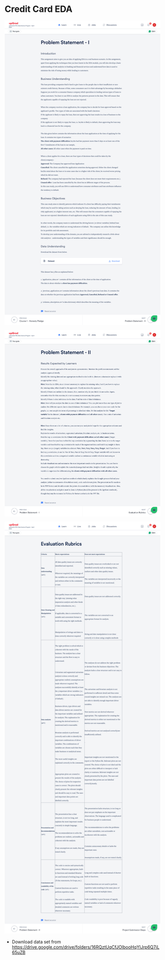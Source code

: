 # Credit Card EDA
<p align="center">
  <img src="Credit EDA Assignment.png" alt="Problem Statement" width="700">
</p>

<p align="center">
  <img src="Credit EDA Assignment2.png" alt="Problem Statement" width="700">
</p>

<p align="center">
  <img src="Credit EDA Assignment3.png" alt="Problem Statement" width="700">
</p>

- Download data set from https://drive.google.com/drive/folders/16RQztUqCfJOlbooHqYlJrp6Q7iL65uZB